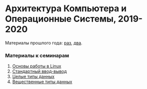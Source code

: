 # Архитектура Компьютера и Операционные Системы, 2019-2020

Материалы прошлого года: [раз](https://github.com/dbeliakov/hse-os-2018), [два](https://github.com/hseos/hseos-course/tree/master/2018).

### Материалы к семинарам
01. [Основы работы в Linux](seminars/01/)
02. [Стандартный ввод-вывод](seminars/02/)
03. [Целые типы данных](seminars/03/)
04. [Вещественные типы данных](seminars/04/)
